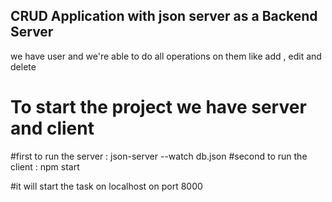 ## CRUD Application with json server as a Backend Server

we have user and we're able to do all operations on them like add , edit and delete

# To start the project we have server and client

#first to run the server : json-server --watch db.json
#second to run the client : npm start

#it will start the task on localhost on port 8000
